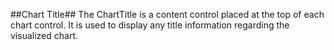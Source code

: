 ##Chart Title##
The ChartTitle is a content control placed at the top of each chart control. It is used to display any title information regarding the visualized chart.